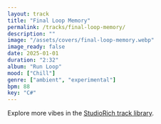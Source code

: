 ```yaml
---
layout: track
title: "Final Loop Memory"
permalink: /tracks/final-loop-memory/
description: ""
image: "/assets/covers/final-loop-memory.webp"
image_ready: false
date: 2025-01-01
duration: "2:32"
album: "Run Loop"
mood: ["Chill"]
genre: ["ambient", "experimental"]
bpm: 88
key: "C#"
---
```


Explore more vibes in the [StudioRich track library](/tracks/).
